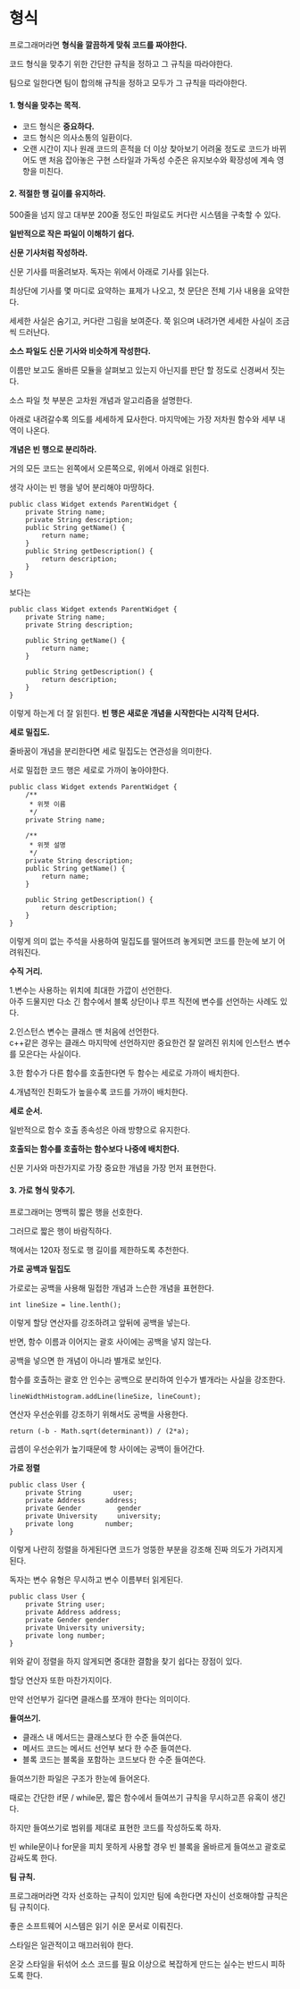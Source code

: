 # 형식

프로그래머라면 **형식을 깔끔하게 맞춰 코드를 짜야한다.**

코드 형식을 맞추기 위한 간단한 규칙을 정하고 그 규칙을 따라야한다.

팀으로 일한다면 팀이 합의해 규칙을 정하고 모두가 그 규칙을 따라야한다.

#### 1. 형식을 맞추는 목적.

* 코드 형식은 **중요하다.**
* 코드 형식은 의사소통의 일환이다.
* 오랜 시간이 지나 원래 코드의 흔적을 더 이상 찾아보기 어려울 정도로 코드가 바뀌어도 맨 처음 잡아놓은 구현 스타일과 가독성 수준은 유지보수와 확장성에 계속 영향을 미친다.

#### 2. 적절한 행 길이를 유지하라.

500줄을 넘지 않고 대부분 200줄 정도인 파일로도 커다란 시스템을 구축할 수 있다.

**일반적으로 작은 파일이 이해하기 쉽다.**

**신문 기사처럼 작성하라.**

신문 기사를 떠올려보자. 독자는 위에서 아래로 기사를 읽는다.

최상단에 기사를 몇 마디로 요약하는 표제가 나오고, 첫 문단은 전체 기사 내용을 요약한다.

세세한 사실은 숨기고, 커다란 그림을 보여준다. 쭉 읽으며 내려가면 세세한 사실이 조금씩 드러난다.

**소스 파일도 신문 기사와 비슷하게 작성한다.**

이름만 보고도 올바른 모듈을 살펴보고 있는지 아닌지를 판단 할 정도로 신경써서 짓는다.

소스 파일 첫 부분은 고차원 개념과 알고리즘을 설명한다.

아래로 내려갈수록 의도를 세세하게 묘사한다. 마지막에는 가장 저차원 함수와 세부 내역이 나온다.

**개념은 빈 행으로 분리하라.**

거의 모든 코드는 왼쪽에서 오른쪽으로, 위에서 아래로 읽힌다.

생각 사이는 빈 행을 넣어 분리해야 마땅하다.

```
public class Widget extends ParentWidget {
    private String name;
    private String description;
    public String getName() {
        return name;
    }
    public String getDescription() {
        return description;
    }
}
```

보다는

```
public class Widget extends ParentWidget {
    private String name;
    private String description;

    public String getName() {
        return name;
    }

    public String getDescription() {
        return description;
    }
}
```

이렇게 하는게 더 잘 읽힌다. **빈 행은 새로운 개념을 시작한다는 시각적 단서다.**

**세로 밀집도.**

줄바꿈이 개념을 분리한다면 세로 밀집도는 연관성을 의미한다.

서로 밀접한 코드 행은 세로로 가까이 놓아야한다.

```
public class Widget extends ParentWidget {
    /**
     * 위젯 이름
     */
    private String name;

    /**
     * 위젯 설명
     */
    private String description;
    public String getName() {
        return name;
    }

    public String getDescription() {
        return description;
    }
}
```

이렇게 의미 없는 주석을 사용하여 밀집도를 떨어뜨려 놓게되면 코드를 한눈에 보기 어려워진다.

**수직 거리.**

1.변수는 사용하는 위치에 최대한 가깝이 선언한다.\
아주 드물지만 다소 긴 함수에서 블록 상단이나 루프 직전에 변수를 선언하는 사례도 있다.

2.인스턴스 변수는 클래스 맨 처음에 선언한다.\
c++같은 경우는 클래스 마지막에 선언하지만 중요한건 잘 알려진 위치에 인스턴스 변수를 모은다는 사실이다.

3.한 함수가 다른 함수를 호출한다면 두 함수는 세로로 가까이 배치한다.

4.개념적인 친화도가 높을수록 코드를 가까이 배치한다.

**세로 순서.**

일반적으로 함수 호출 종속성은 아래 방향으로 유지한다.

**호출되는 함수를 호출하는 함수보다 나중에 배치한다.**

신문 기사와 마찬가지로 가장 중요한 개념을 가장 먼저 표현한다.

#### 3. 가로 형식 맞추기.

프로그래머는 명백히 짧은 행을 선호한다.

그러므로 짧은 행이 바람직하다.

책에서는 120자 정도로 행 길이를 제한하도록 추천한다.

**가로 공백과 밀집도**

가로로는 공백을 사용해 밀접한 개념과 느슨한 개념을 표현한다.

```
int lineSize = line.lenth();
```

이렇게 할당 연산자를 강조하려고 앞뒤에 공백을 넣는다.

반면, 함수 이름과 이어지는 괄호 사이에는 공백을 넣지 않는다.

공백을 넣으면 한 개념이 아니라 별개로 보인다.

함수를 호출하는 괄호 안 인수는 공백으로 분리하여 인수가 별개라는 사실을 강조한다.

```
lineWidthHistogram.addLine(lineSize, lineCount);
```

연산자 우선순위를 강조하기 위해서도 공백을 사용한다.

```
return (-b - Math.sqrt(determinant)) / (2*a);
```

곱셈이 우선순위가 높기때문에 항 사이에는 공백이 들어간다.

**가로 정렬**

```
public class User {
    private String        user;
    private Address     address;
    private Gender         gender
    private University     university;
    private long        number;
}
```

이렇게 나란히 정렬을 하게된다면 코드가 엉뚱한 부분을 강조해 진짜 의도가 가려지게 된다.

독자는 변수 유형은 무시하고 변수 이름부터 읽게된다.

```
public class User {
    private String user;
    private Address address;
    private Gender gender
    private University university;
    private long number;
}
```

위와 같이 정렬을 하지 않게되면 중대한 결함을 찾기 쉽다는 장점이 있다.

할당 연산자 또한 마찬가지이다.

만약 선언부가 길다면 클래스를 쪼개야 한다는 의미이다.

**들여쓰기.**

* 클래스 내 메서드는 클래스보다 한 수준 들여쓴다.
* 메서드 코드는 메서드 선언부 보다 한 수준 들여쓴다.
* 블록 코드는 블록을 포함하는 코드보다 한 수준 들여쓴다.

들여쓰기한 파일은 구조가 한눈에 들어온다.

때로는 간단한 if문 / while문, 짧은 함수에서 들여쓰기 규칙을 무시하고픈 유혹이 생긴다.

하지만 들여쓰기로 범위를 제대로 표현한 코드를 작성하도록 하자.

빈 while문이나 for문을 피치 못하게 사용할 경우 빈 블록을 올바르게 들여쓰고 괄호로 감싸도록 한다.

**팀 규칙.**

프로그래머라면 각자 선호하는 규칙이 있지만 팀에 속한다면 자신이 선호해야할 규칙은 팀 규칙이다.

좋은 소프트웨어 시스템은 읽기 쉬운 문서로 이뤄진다.

스타일은 일관적이고 매끄러워야 한다.

온갖 스타일을 뒤섞어 소스 코드를 필요 이상으로 복잡하게 만드는 실수는 반드시 피하도록 한다.
